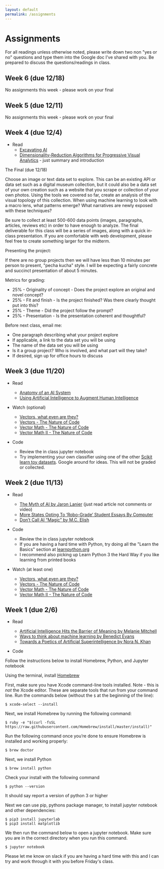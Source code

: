 ```yaml
---
layout: default
permalink: /assignments
---
```


# Assignments

For all readings unless otherwise noted, please write down two non "yes or no" questions and type them into the Google doc I've shared with you. Be prepared to discuss the questions/readings in class.

## Week 6 (due 12/18)

No assignments this week - please work on your final

## Week 5 (due 12/11)

No assignments this week - please work on your final

## Week 4 (due 12/4)

* Read
  * [Excavating AI](https://www.excavating.ai/)
  * [Dimensionality-Reduction Algorithms
for Progressive Visual Analytics](https://www.researchgate.net/publication/331314858_Dimensionality-Reduction_Algorithms_for_Progressive_Visual_Analytics) - just summary and introduction

The Final (due 12/18)

Choose an image or text data set to explore. This can be an existing API or data set such as a digital museum collection, but it could also be a data set of your own creation such as a website that you scrape or collection of your own photos. Using the tools we covered so far, create an analysis of the visual topology of this collection. When using machine learning to look with a macro lens, what patterns emerge? What narratives are newly exposed with these techniques?

Be sure to collect at least 500-600 data points (images, paragraphs, articles, reviews etc) in order to have enough to analyze. The final deliverable for this class will be a series of images, along with a quick in-class presentation. If you are comfortable with web development, please feel free to create something larger for the midterm.

Presenting the project: 

If there are no group projects then we will have less than 10 minutes per person to present, "pecha kucha" style. I will be expecting a fairly concrete and succinct presentation of about 5 minutes.

Metrics for grading:
* 25% - Originality of concept - Does the project explore an original and novel concept?
* 25% - Fit and finish - Is the project finished? Was there clearly thought put into this?
* 25% - Theme - Did the project follow the prompt?
* 25% - Presentation - Is the presentation coherent and thoughtful?

Before next class, email me:

* One paragraph describing what your project explore
* If applicable, a link to the data set you will be using
* The name of the data set you will be using
* Is it a group project? Who is involved, and what part will they take?
* If desired, sign up for office hours to discuss


## Week 3 (due 11/20)

* Read
  * [Anatomy of an AI System](https://anatomyof.ai/)
  * [Using Artificial Intelligence to Augment Human Intelligence](https://distill.pub/2017/aia/)

* Watch (optional)
  * [Vectors, what even are they?](https://www.youtube.com/watch?v=fNk_zzaMoSs)
  * [Vectors - The Nature of Code](https://www.youtube.com/watch?v=mWJkvxQXIa8)
  * [Vector Math - The Nature of Code](https://www.youtube.com/watch?v=s6b1_3bNCxk)
  * [Vector Math II - The Nature of Code](https://www.youtube.com/watch?v=uHusbFmq-4I)

* Code
  * Review the in class jupyter notebook
  * Try implementing your own classifier using one of the other [Scikit learn toy datasets](https://scikit-learn.org/stable/datasets/index.html#toy-datasets). Google around for ideas. This will not be graded or collected.

## Week 2 (due 11/13)
* Read
  * [The Myth of AI by Jaron Lanier](https://www.edge.org/conversation/jaron_lanier-the-myth-of-ai) (just read article not comments or video)
  * [More States Opting To ‘Robo-Grade’ Student Essays By Computer](https://www.npr.org/2018/06/30/624373367/more-states-opting-to-robo-grade-student-essays-by-computer)
  * [Don’t Call AI “Magic” by M.C. Elish](https://points.datasociety.net/dont-call-ai-magic-142da16db408)

* Code
  * Review the in class jupyter notebook
  * If you are having a hard time with Python, try doing all the "Learn the Basics" section at [learnpython.org](https://www.learnpython.org/)
  * I recommend also picking up Learn Python 3 the Hard Way if you like learning from printed books

* Watch (at least one)
  * [Vectors, what even are they?](https://www.youtube.com/watch?v=fNk_zzaMoSs)
  * [Vectors - The Nature of Code](https://www.youtube.com/watch?v=mWJkvxQXIa8)
  * [Vector Math - The Nature of Code](https://www.youtube.com/watch?v=s6b1_3bNCxk)
  * [Vector Math II - The Nature of Code](https://www.youtube.com/watch?v=uHusbFmq-4I)

## Week 1 (due 2/6)
* Read
  * [Artificial Intelligence Hits the Barrier of Meaning by Melanie Mitchell](https://www.nytimes.com/2018/11/05/opinion/artificial-intelligence-machine-learning.html)
  * [Ways to think about machine learning by Benedict Evans](https://www.ben-evans.com/benedictevans/2018/06/22/ways-to-think-about-machine-learning-8nefy)
  * [Towards a Poetics of Artificial Superintelligence by Nora N. Khan](https://medium.com/after-us/towards-a-poetics-of-artificial-superintelligence-ebff11d2d249)

* Code

Follow the instructions below to install Homebrew, Python, and Jupyter notebook

Using the terminal, install [Homebrew](https://brew.sh/)

First, make sure you have Xcode command-line tools installed. Note - this is *not* the Xcode editor. These are separate tools that run from your command line. Run the commands below (without the `$` at the beginning of the line):

```console
$ xcode-select --install
```

Next, we install Homebrew by running the following command:

```console
$ ruby -e "$(curl -fsSL https://raw.githubusercontent.com/Homebrew/install/master/install)"
```

Run the following command once you’re done to ensure Homebrew is installed and working properly:

```console
$ brew doctor
```

Next, we install Python 

```console
$ brew install python
```

Check your install with the following command

```console
$ python --version
```

It should say report a version of python 3 or higher

Next we can use pip, pythons package manager, to install jupyter notebook and other dependencies:

```console
$ pip3 install jupyterlab
$ pip3 install matplotlib
```

We then run the command below to open a jupyter notebook. Make sure you are in the correct directory when you run this command.

```console
$ jupyter notebook
```

Please let me know on slack if you are having a hard time with this and I can try and work through it with you before Friday's class.

